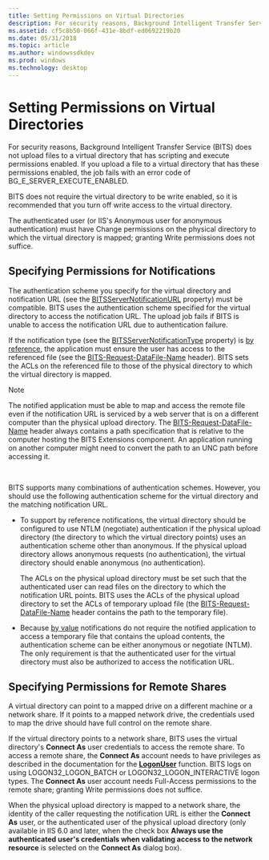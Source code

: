 ```yaml
---
title: Setting Permissions on Virtual Directories
description: For security reasons, Background Intelligent Transfer Service (BITS) does not upload files to a virtual directory that has scripting and execute permissions enabled.
ms.assetid: cf5c8b50-066f-431e-8bdf-ed0692219b20
ms.date: 05/31/2018
ms.topic: article
ms.author: windowssdkdev
ms.prod: windows
ms.technology: desktop
---
```


# Setting Permissions on Virtual Directories

For security reasons, Background Intelligent Transfer Service (BITS) does not upload files to a virtual directory that has scripting and execute permissions enabled. If you upload a file to a virtual directory that has these permissions enabled, the job fails with an error code of BG\_E\_SERVER\_EXECUTE\_ENABLED.

BITS does not require the virtual directory to be write enabled, so it is recommended that you turn off write access to the virtual directory.

The authenticated user (or IIS's Anonymous user for anonymous authentication) must have Change permissions on the physical directory to which the virtual directory is mapped; granting Write permissions does not suffice.

## Specifying Permissions for Notifications

The authentication scheme you specify for the virtual directory and notification URL (see the [BITSServerNotificationURL](bits-iis-extension-properties.md) property) must be compatible. BITS uses the authentication scheme specified for the virtual directory to access the notification URL. The upload job fails if BITS is unable to access the notification URL due to authentication failure.

If the notification type (see the [BITSServerNotificationType](bits-iis-extension-properties.md) property) is [by reference](using-bits-notification-request-response-headers.md), the application must ensure the user has access to the referenced file (see the [BITS-Request-DataFile-Name](notification-protocol-for-server-applications.md) header). BITS sets the ACLs on the referenced file to those of the physical directory to which the virtual directory is mapped.

> [!Note]  
> The notified application must be able to map and access the remote file even if the notification URL is serviced by a web server that is on a different computer than the physical upload directory. The [BITS-Request-DataFile-Name](notification-protocol-for-server-applications.md) header always contains a path specification that is relative to the computer hosting the BITS Extensions component. An application running on another computer might need to convert the path to an UNC path before accessing it.

 

BITS supports many combinations of authentication schemes. However, you should use the following authentication scheme for the virtual directory and the matching notification URL.

-   To support by reference notifications, the virtual directory should be configured to use NTLM (negotiate) authentication if the physical upload directory (the directory to which the virtual directory points) uses an authentication scheme other than anonymous. If the physical upload directory allows anonymous requests (no authentication), the virtual directory should enable anonymous (no authentication).

    The ACLs on the physical upload directory must be set such that the authenticated user can read files on the directory to which the notification URL points. BITS uses the ACLs of the physical upload directory to set the ACLs of temporary upload file (the [BITS-Request-DataFile-Name](notification-protocol-for-server-applications.md) header contains the path to the temporary file).

-   Because [by value](using-bits-notification-request-response-headers.md) notifications do not require the notified application to access a temporary file that contains the upload contents, the authentication scheme can be either anonymous or negotiate (NTLM). The only requirement is that the authenticated user for the virtual directory must also be authorized to access the notification URL.

## Specifying Permissions for Remote Shares

A virtual directory can point to a mapped drive on a different machine or a network share. If it points to a mapped network drive, the credentials used to map the drive should have full control on the remote share.

If the virtual directory points to a network share, BITS uses the virtual directory's **Connect As** user credentials to access the remote share. To access a remote share, the **Connect As** account needs to have privileges as described in the documentation for the [**LogonUser**](https://msdn.microsoft.com/library/windows/desktop/aa378184) function. BITS logs on using LOGON32\_LOGON\_BATCH or LOGON32\_LOGON\_INTERACTIVE logon types. The **Connect As** user account needs Full-Access permissions to the remote share; granting Write permissions does not suffice.

When the physical upload directory is mapped to a network share, the identity of the caller requesting the notification URL is either the **Connect As** user, or the authenticated user of the physical upload directory (only available in IIS 6.0 and later, when the check box **Always use the authenticated user's credentials when validating access to the network resource** is selected on the **Connect As** dialog box).

 

 




